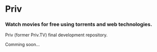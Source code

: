 # Priv 

### Watch movies for free using torrents and web technologies.

Priv (former Priv.TV) final development repository.

Comming soon...